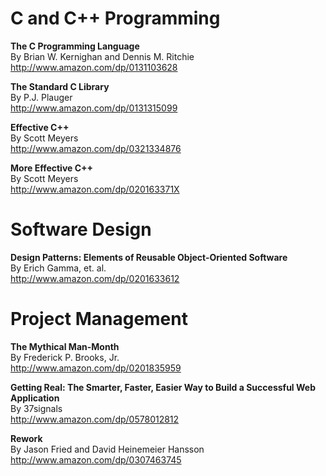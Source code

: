 # C and C++ Programming

**The C Programming Language**  
By Brian W. Kernighan and Dennis M. Ritchie  
http://www.amazon.com/dp/0131103628

**The Standard C Library**  
By P.J. Plauger  
http://www.amazon.com/dp/0131315099

**Effective C++**  
By Scott Meyers  
http://www.amazon.com/dp/0321334876

**More Effective C++**  
By Scott Meyers  
http://www.amazon.com/dp/020163371X


# Software Design

**Design Patterns: Elements of Reusable Object-Oriented Software**  
By Erich Gamma, et. al.  
http://www.amazon.com/dp/0201633612


# Project Management

**The Mythical Man-Month**  
By Frederick P. Brooks, Jr.  
http://www.amazon.com/dp/0201835959

**Getting Real: The Smarter, Faster, Easier Way to Build a Successful Web Application**  
By 37signals  
http://www.amazon.com/dp/0578012812

**Rework**  
By Jason Fried and David Heinemeier Hansson  
http://www.amazon.com/dp/0307463745

